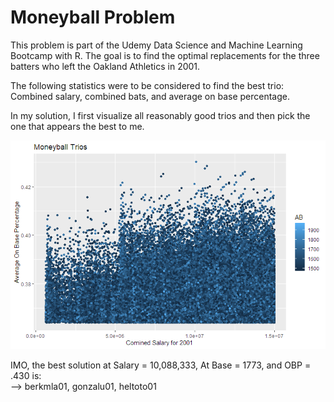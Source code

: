 # Moneyball Problem

This problem is part of the Udemy Data Science and Machine Learning Bootcamp with R.
The goal is to find the optimal replacements for the three batters who left the Oakland Athletics in 2001.

The following statistics were to be considered to find the best trio: Combined salary, combined bats, and average on base percentage.

In my solution, I first visualize all reasonably good trios and then pick the one that appears the best to me.

<img src="https://github.com/bschmalbach/MoneyballProblem/blob/master/Rplot.png">

IMO, the best solution at Salary = 10,088,333, At Base =	1773, and OBP = .430 is:<br>
--> berkmla01,	gonzalu01,	heltoto01

